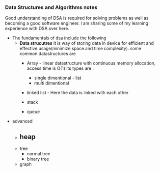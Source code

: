 ### Data Structures and Algorithms notes

Good understanding of DSA is required for solving problems as well as becoming a good software engineer. I am sharing some of my learning experience with DSA over here.

- The fundamentals of dsa include the following
  - **Data strucutres**
    It is way of storing data in device for efficient and effective usage(minimize space and time complexity). some common datastructures are 
    - Array - linear datastructure with continuous memory allocation, access time is O(1) its types are :
      - single dimentional - list
      - multi dimentional

    - linked list - Here the data is linked with each other
    - stack
    - queue
- advanced
  - heap
    -
  - tree
    - normal tree
    - binary tree
  - graph

